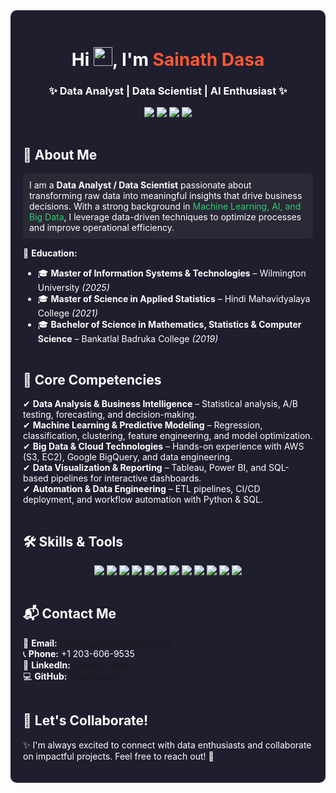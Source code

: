 <div style="background-color:#1e1e2e; color:#ffffff; padding:20px; border-radius:10px;">

<h1 align="center">Hi <img src="https://media.giphy.com/media/hvRJCLFzcasrR4ia7z/giphy.gif" width="30px"/>, I'm <span style="color:#FF5733;">Sainath Dasa</span></h1>
<h3 align="center">✨ Data Analyst | Data Scientist | AI Enthusiast ✨</h3>

<p align="center">
  <a href="mailto:sainath.unf219@gmail.com">
    <img src="https://img.shields.io/badge/Email-sainath.unf219@gmail.com-informational?style=flat&logo=gmail&logoColor=white&color=red" />
  </a>
  <a href="tel:+12036069535">
    <img src="https://img.shields.io/badge/Phone-%2B12036069535-informational?style=flat&logo=phone&logoColor=white&color=blue" />
  </a>
  <a href="https://www.linkedin.com/in/SainathDasa/">
    <img src="https://img.shields.io/badge/LinkedIn-Sainath%20Dasa-blue?style=flat&logo=linkedin" />
  </a>
  <a href="https://github.com/DasaSainath">
    <img src="https://img.shields.io/badge/GitHub-DasaSainath-black?style=flat&logo=github" />
  </a>
</p>

---

## 🎯 **About Me**
<p style="background:#292a36; padding:10px; border-radius:8px;">
I am a <b>Data Analyst / Data Scientist</b> passionate about transforming raw data into meaningful insights that drive business decisions. With a strong background in <span style="color:#2ecc71;">Machine Learning, AI, and Big Data</span>, I leverage data-driven techniques to optimize processes and improve operational efficiency.
</p>

📌 **Education:**  
- 🎓 <b>Master of Information Systems & Technologies</b> – Wilmington University *(2025)*  
- 🎓 <b>Master of Science in Applied Statistics</b> – Hindi Mahavidyalaya College *(2021)*  
- 🎓 <b>Bachelor of Science in Mathematics, Statistics & Computer Science</b> – Bankatlal Badruka College *(2019)*  

---

## 🚀 **Core Competencies**
✔ **Data Analysis & Business Intelligence** – Statistical analysis, A/B testing, forecasting, and decision-making.  
✔ **Machine Learning & Predictive Modeling** – Regression, classification, clustering, feature engineering, and model optimization.  
✔ **Big Data & Cloud Technologies** – Hands-on experience with AWS (S3, EC2), Google BigQuery, and data engineering.  
✔ **Data Visualization & Reporting** – Tableau, Power BI, and SQL-based pipelines for interactive dashboards.  
✔ **Automation & Data Engineering** – ETL pipelines, CI/CD deployment, and workflow automation with Python & SQL.  

---

## 🛠 **Skills & Tools**
<p align="center">
  <img src="https://img.shields.io/badge/-Python-3776AB?style=flat&logo=python&logoColor=white" />
  <img src="https://img.shields.io/badge/-SQL-4479A1?style=flat&logo=postgresql&logoColor=white" />
  <img src="https://img.shields.io/badge/-Tableau-E97627?style=flat&logo=tableau&logoColor=white" />
  <img src="https://img.shields.io/badge/-Power%20BI-F2C811?style=flat&logo=powerbi&logoColor=black" />
  <img src="https://img.shields.io/badge/-AWS-232F3E?style=flat&logo=amazonaws&logoColor=white" />
  <img src="https://img.shields.io/badge/-Google%20BigQuery-4285F4?style=flat&logo=googlecloud&logoColor=white" />
  <img src="https://img.shields.io/badge/-NumPy-013243?style=flat&logo=numpy&logoColor=white" />
  <img src="https://img.shields.io/badge/-Pandas-150458?style=flat&logo=pandas&logoColor=white" />
  <img src="https://img.shields.io/badge/-Matplotlib-11557C?style=flat&logo=plotly&logoColor=white" />
  <img src="https://img.shields.io/badge/-TensorFlow-FF6F00?style=flat&logo=tensorflow&logoColor=white" />
  <img src="https://img.shields.io/badge/-Keras-D00000?style=flat&logo=keras&logoColor=white" />
  <img src="https://img.shields.io/badge/-PyTorch-EE4C2C?style=flat&logo=pytorch&logoColor=white" />
</p>

---

## 📬 **Contact Me**
📩 **Email:** [sainath.unf219@gmail.com](mailto:sainath.unf219@gmail.com)  
📞 **Phone:** +1 203-606-9535  
🔗 **LinkedIn:** [Sainath Dasa](https://www.linkedin.com/in/SainathDasa/)  
💻 **GitHub:** [DasaSainath](https://github.com/DasaSainath)  

---

## 🤝 **Let's Collaborate!**
✨ I'm always excited to connect with data enthusiasts and collaborate on impactful projects. Feel free to reach out! 🚀  

</div>
